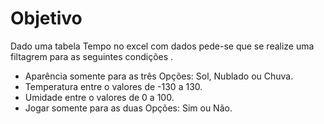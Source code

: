 # Objetivo<br>
Dado uma tabela Tempo no excel com dados pede-se que se realize uma filtagrem para as seguintes condições .<br>
<ul>
  <li>Aparência somente para as três Opções: Sol, Nublado ou Chuva.</li>
  <li>Temperatura entre o valores de -130 a 130.</li>
  <li>Umidade entre o valores de 0 a 100.</li>
  <li>Jogar somente para as duas Opções: Sim ou Não.</li>
</ul>
